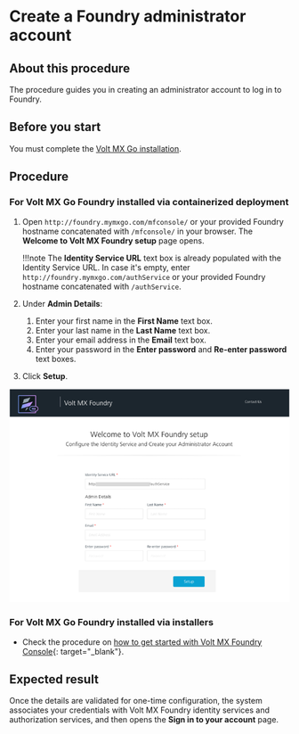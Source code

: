 # Create a Foundry administrator account

## About this procedure

The procedure guides you in creating an administrator account to log in to Foundry.

## Before you start

You must complete the [Volt MX Go installation](../tutorials/installation.md). 

## Procedure

### For Volt MX Go Foundry installed via containerized deployment

1. Open `http://foundry.mymxgo.com/mfconsole/` or your provided Foundry hostname concatenated with `/mfconsole/` in your browser. The **Welcome to Volt MX Foundry setup** page opens.

    !!!note
        The **Identity Service URL** text box is already populated with the Identity Service URL. In case it's empty, enter `http://foundry.mymxgo.com/authService` or your provided Foundry hostname concatenated with `/authService`.

2. Under **Admin Details**: 

    1. Enter your first name in the **First Name** text box. 
    2. Enter your last name in the **Last Name** text box.
    3. Enter your email address in the **Email** text box. 
    4. Enter your password in the **Enter password** and **Re-enter password** text boxes. 

3. Click **Setup**.

![Welcome to Volt MX Foundry setup](../assets/images/Foundryaccountsetup.png)

### For Volt MX Go Foundry installed via installers

- Check the procedure on [how to get started with Volt MX Foundry Console](https://opensource.hcltechsw.com/volt-mx-docs/95/docs/documentation/Foundry/voltmx_foundry_user_guide/Content/How_to_access_VoltMX_Foundry_Portal_on-Prem.html){: target="_blank"}.

## Expected result

Once the details are validated for one-time configuration, the system associates your credentials with Volt MX Foundry identity services and authorization services, and then opens the **Sign in to your account** page. 
